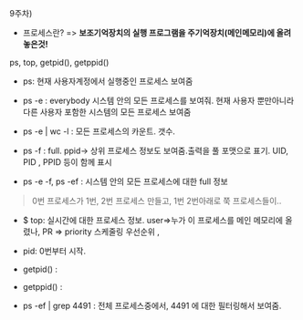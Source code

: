 9주차)

+ 프로세스란? => **보조기억장치의 실행 프로그램을 주기억장치(메인메모리)에 올려놓은것!**

  

ps, top, getpid(), getppid()

- ps: 현재 사용자계정에서 실행중인 프로세스 보여줌

- ps -e : everybody 시스템 안의 모든 프로세스를 보여줘. 현재 사용자 뿐만아니라 다른 사용자 포함한 시스템의 모든 프로세스 보여줌 
- ps -e | wc -l : 모든 프로세스의 카운트. 갯수.
- ps -f : full. ppid-> 상위 프로세스 정보도 보여줌.출력을 풀 포맷으로 표기. UID, PID , PPID 등이 함께 표시
- ps -e -f, ps -ef : 시스템 안의 모든 프로세스에 대한 full 정보



> 0번 프로세스가 1번, 2번 프로세스 만들고, 1번 2번아래로 쭉 프로세스들이..



+ $ top: 실시간에 대한 프로세스 정보.   user=>누가 이 프로세스를 메인 메모리에 올렸나, PR => priority 스케줄링 우선순위 , 



+ pid: 0번부터 시작.

  

+ getpid() : 

+ getppid() : 

+ ps -ef | grep 4491  : 전체 프로세스중에서, 4491 에 대한 필터링해서 보여줌.

